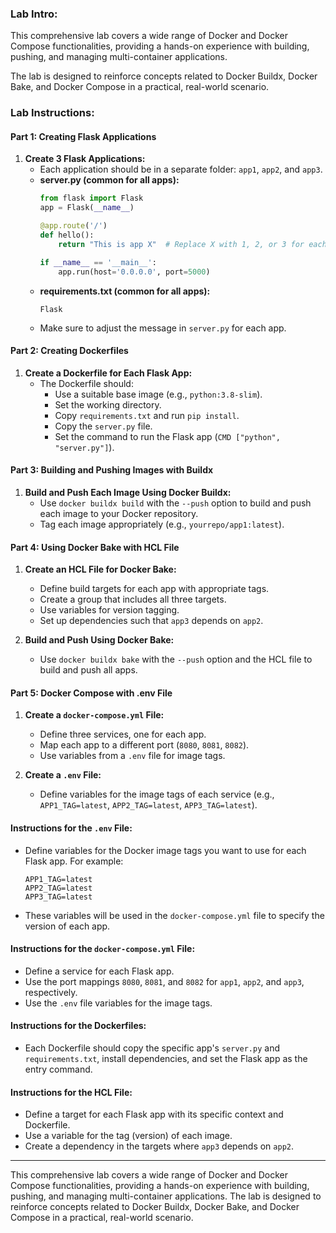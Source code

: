 ### Lab Intro:
This comprehensive lab covers a wide range of Docker and Docker Compose functionalities, providing a hands-on experience with building,
pushing, and managing multi-container applications. 

The lab is designed to reinforce concepts related to Docker Buildx, Docker Bake, and Docker Compose in a practical, real-world scenario.

### Lab Instructions:

#### Part 1: Creating Flask Applications

1. **Create 3 Flask Applications:**
   - Each application should be in a separate folder: `app1`, `app2`, and `app3`.
   - **server.py (common for all apps):**
     ```python
     from flask import Flask
     app = Flask(__name__)

     @app.route('/')
     def hello():
         return "This is app X"  # Replace X with 1, 2, or 3 for each app

     if __name__ == '__main__':
         app.run(host='0.0.0.0', port=5000)
     ```
   - **requirements.txt (common for all apps):**
     ```
     Flask
     ```
   - Make sure to adjust the message in `server.py` for each app.

#### Part 2: Creating Dockerfiles

1. **Create a Dockerfile for Each Flask App:**
   - The Dockerfile should:
     - Use a suitable base image (e.g., `python:3.8-slim`).
     - Set the working directory.
     - Copy `requirements.txt` and run `pip install`.
     - Copy the `server.py` file.
     - Set the command to run the Flask app (`CMD ["python", "server.py"]`).

#### Part 3: Building and Pushing Images with Buildx

1. **Build and Push Each Image Using Docker Buildx:**
   - Use `docker buildx build` with the `--push` option to build and push each image to your Docker repository.
   - Tag each image appropriately (e.g., `yourrepo/app1:latest`).

#### Part 4: Using Docker Bake with HCL File

1. **Create an HCL File for Docker Bake:**
   - Define build targets for each app with appropriate tags.
   - Create a group that includes all three targets.
   - Use variables for version tagging.
   - Set up dependencies such that `app3` depends on `app2`.

2. **Build and Push Using Docker Bake:**
   - Use `docker buildx bake` with the `--push` option and the HCL file to build and push all apps.

#### Part 5: Docker Compose with .env File

1. **Create a `docker-compose.yml` File:**
   - Define three services, one for each app.
   - Map each app to a different port (`8080`, `8081`, `8082`).
   - Use variables from a `.env` file for image tags.

2. **Create a `.env` File:**
   - Define variables for the image tags of each service (e.g., `APP1_TAG=latest`, `APP2_TAG=latest`, `APP3_TAG=latest`).

#### Instructions for the `.env` File:

- Define variables for the Docker image tags you want to use for each Flask app. For example:
  ```
  APP1_TAG=latest
  APP2_TAG=latest
  APP3_TAG=latest
  ```
- These variables will be used in the `docker-compose.yml` file to specify the version of each app.

#### Instructions for the `docker-compose.yml` File:

- Define a service for each Flask app.
- Use the port mappings `8080`, `8081`, and `8082` for `app1`, `app2`, and `app3`, respectively.
- Use the `.env` file variables for the image tags.

#### Instructions for the Dockerfiles:

- Each Dockerfile should copy the specific app's `server.py` and `requirements.txt`, install dependencies, and set the Flask app as the entry command.

#### Instructions for the HCL File:

- Define a target for each Flask app with its specific context and Dockerfile.
- Use a variable for the tag (version) of each image.
- Create a dependency in the targets where `app3` depends on `app2`.

---

This comprehensive lab covers a wide range of Docker and Docker Compose functionalities, providing a hands-on experience with building, pushing, and managing multi-container applications. The lab is designed to reinforce concepts related to Docker Buildx, Docker Bake, and Docker Compose in a practical, real-world scenario.
